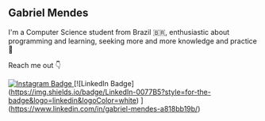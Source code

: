 ## Gabriel Mendes
I'm a Computer Science student from Brazil 🇧🇷, enthusiastic about programming and learning, seeking more and more knowledge and practice 📙

Reach me out 👇

[![Instagram Badge](https://img.shields.io/badge/Instagram-E4405F?style=for-the-badge&logo=instagram&logoColor=white)
](https://www.instagram.com/gabrielsmm_)[![LinkedIn Badge](https://img.shields.io/badge/LinkedIn-0077B5?style=for-the-badge&logo=linkedin&logoColor=white)
](https://www.linkedin.com/in/gabriel-mendes-a818bb19b/)

<!--
**gabrielsmm/gabrielsmm** is a ✨ _special_ ✨ repository because its `README.md` (this file) appears on your GitHub profile.

Here are some ideas to get you started:

- 🔭 I’m currently working on ...
- 🌱 I’m currently learning ...
- 👯 I’m looking to collaborate on ...
- 🤔 I’m looking for help with ...
- 💬 Ask me about ...
- 📫 How to reach me: ...
- 😄 Pronouns: ...
- ⚡ Fun fact: ...
-->
